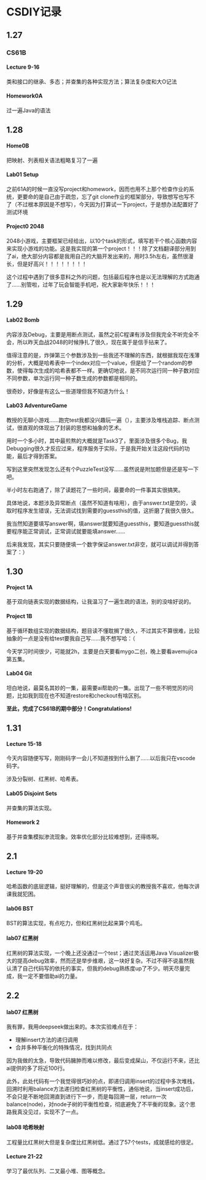 # CSDIY记录
## 1.27
### CS61B 
####  Lecture 9-16
类和接口的继承、多态；并查集的各种实现方法；算法复杂度和大O记法
#### Homework0A
过一遍Java的语法
## 1.28
#### Home0B
把映射、列表相关语法粗略复习了一遍
#### Lab01 Setup
之前61A的时候一直没写project和homework，因而也用不上那个检查作业的系统，更要命的是自己由于疏忽，忘了git clone作业的框架部分，导致想写也写不了（不过根本原因是不想写），今天因为打算试一下project，于是想办法配置好了测试环境
####  Project0 2048
2048小游戏，主要框架已经给出，以10个task的形式，填写若干个核心函数内容来实现小游戏的功能。这是我实现的第一个project！！！除了文档翻译部分用到了ai，绝大部分内容都是我用自己的大脑开发出来的，用时3.5h左右，虽然很漫长，但是好高兴！！！！！！！！

这个过程中遇到了很多意料之外的问题，包括最后程序也是以无法理解的方式跑通了……别管啦，过年了玩会智能手机吧，祝大家新年快乐！！！
## 1.29
#### Lab02 Bomb
内容涉及Debug，主要是用断点测试，虽然之前C程课有涉及但我完全不听完全不会，所以昨天血战2048的时候挣扎了很久，现在属于是信手拈来了。

值得注意的是，炸弹第三个参数涉及到一些我还不理解的东西，就根据我现在浅薄的分析，大概是哈希表中一个index对应一个value，但是给了一个random的参数，使得每次生成的哈希表都不一样。更确切地说，是不同次运行同一种子数对应不同参数，单次运行同一种子数生成的参数都是相同的。

很奇妙，好像是有这么一些道理但我不知道为什么！
#### Lab03 AdventureGame
教授的无聊小游戏……跑完test我都没兴趣玩一遍（），主要涉及堆栈追踪、断点测试，很直观的体现出了封装的思想和抽象的艺术。

用时一个多小时，其中最煎熬的大概就是Task3了，里面涉及很多个Bug，我Debugging很久才反应过来，程序服务于实际，于是我开始关注这段代码的功能，最后才得到答案。

写到这里突然发现怎么还有个PuzzleTest没写……虽然说是附加题但是还是写一下吧。

半小时左右跑通了，除了读题花了一些时间，最要命的一件事其实很搞笑。

具体地说，本题涉及异常断点（虽然不知道有啥用），由于answer.txt是空的，读取时程序发生错误，无法调试找到需要的guessthis的值，这折磨了我很久很久。

我当然知道要填写answer啊，填answer就要知道guessthis，要知道guessthis就要程序能正常调试，正常调试就要能填answer……

后来我发现，其实只要随便填一个数字保证answer.txt非空，就可以调试并得到答案了：）

## 1.30
#### Project 1A
基于双向链表实现的数据结构，让我温习了一遍生疏的语法，别的没啥好说的。
#### Project 1B
基于循环数组实现的数据结构，题目读不懂耽搁了很久，不过其实不算很难，比较抽象的一点是没有给test要我自己写……我不想写哈：（

今天学习时间很少，可能就2h，主要是白天要看mygo二创，晚上要看avemujica第五集。
#### Lab04 Git
坦白地说，最莫名其妙的一集，最需要ai帮助的一集。出现了一些不明觉厉的问题，比如我到现在也不知道restore和checkout有啥区别。

**至此，完成了CS61B的期中部分！Congratulations!**

## 1.31
#### Lecture 15-18
今天内容随便写写，刚刚码字一会儿不知道按到什么删了……以后我只在vscode码字。

涉及分裂树、红黑树、哈希表。
#### Lab05 Disjoint Sets
并查集的算法实现。
#### Homework 2
基于并查集模拟渗流现象。效率优化部分比较难想到，还得练啊。

## 2.1
#### Lecture 19-20
哈希函数的底层逻辑，挺好理解的，但是这个声音很尖的教授我不喜欢，他每次讲课我就犯困。
#### lab06 BST
BST的算法实现，有点吃力，但和红黑树比起来算个鸡毛。
#### lab07 红黑树
红黑树的算法实现，一个晚上还没通过一个test；通过灵活运用Java Visualizer极大的提高debug效率，然而还是举步维艰，这一块好复杂。不过不得不说虽然我认清了自己代码写的依托的事实，但我的debug熟练度up了不少。明天尽量完成，我一定不要借助ai的力量。
## 2.2
#### lab07 红黑树
我有罪，我用deepseek做出来的。本次实验难点在于：
- 理解insert方法的递归调用
- 合并多种平衡化的特殊情况，找到共同点

因为我做的太急，导致代码臃肿而难以修改，最后变成屎山，不仅运行不来，还比ai提供的多了将近100行。

此外，此处代码有一个我觉得很巧妙的点，即递归调用insert的过程中多次堆栈，回溯时利用balance方法递归检查红黑树的平衡性，通俗地说，当insert成功后，不会只是不断地回溯直到进行下一步，而是每回溯一层，return一次balance(node)，对node子树的平衡性检查，彻底避免了不平衡的现象。这个思路我真没见过，实现不了一点。
#### lab08 哈希映射
工程量比红黑树大但是复杂度比红黑树低。通过了57个tests，成就感给的很足。
#### Lecture 21-22
学习了最优队列、二叉最小堆、图等概念。
